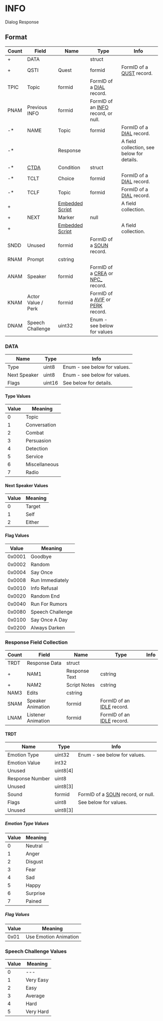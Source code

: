 INFO
====

Dialog Response

## Format

Count | Field | Name | Type | Info
------|-------|------|------|-----
+ | DATA | | struct |
+ | QSTI | Quest | formid | FormID of a [QUST](QUST.md) record.
 | TPIC | Topic | formid | FormID of a [DIAL](DIAL.md) record.
 | PNAM | Previous INFO | formid | FormID of an [INFO](INFO.md) record, or null.
-* | NAME | Topic | formid | FormID of a [DIAL](DIAL.md) record.
-* | | Response | | A field collection, see below for details.
-* | [CTDA](Fields/CTDA.md) | Condition | struct |
-* | TCLT | Choice | formid | FormID of a [DIAL](DIAL.md) record.
-* | TCLF | Topic | formid | FormID of a [DIAL](DIAL.md) record.
+ | | [Embedded Script](Fields/Script.md) | | A field collection.
+ | NEXT | Marker | null |
+ | | [Embedded Script](Fields/Script.md) | | A field collection.
 | SNDD | Unused | formid | FormID of a [SOUN](SOUN.md) record.
 | RNAM | Prompt | cstring |
 | ANAM | Speaker | formid | FormID of a [CREA](CREA.md) or [NPC_](NPC_.md) record.
 | KNAM | Actor Value / Perk | formid | FormID of a [AVIF](AVIF.md) or [PERK](PERK.md) record.
 | DNAM | Speech Challenge | uint32 | Enum - see below for values

### DATA

Name | Type | Info
-----|------|-----
Type | uint8 | Enum - see below for values.
Next Speaker | uint8 | Enum - see below for values.
Flags | uint16 | See below for details.
 
#### Type Values

Value | Meaning
------|--------
0 | Topic
1 | Conversation
2 | Combat
3 | Persuasion
4 | Detection
5 | Service
6 | Miscellaneous
7 | Radio

#### Next Speaker Values

Value | Meaning
------|--------
0 | Target
1 | Self
2 | Either

#### Flag Values

Value | Meaning
------|--------
0x0001 | Goodbye
0x0002 | Random
0x0004 | Say Once
0x0008 | Run Immediately
0x0010 | Info Refusal
0x0020 | Random End
0x0040 | Run For Rumors
0x0080 | Speech Challenge
0x0100 | Say Once A Day
0x0200 | Always Darken

### Response Field Collection

Count | Field | Name | Type | Info
------|-------|------|------|-----
 | TRDT | Response Data | struct |
+ | NAM1 | Response Text | cstring |
+ | NAM2 | Script Notes | cstring |
 | NAM3 | Edits | cstring |
 | SNAM | Speaker Animation | formid | FormID of an [IDLE](IDLE.md) record.
 | LNAM | Listener Animation | formid | FormID of an [IDLE](IDLE.md) record.
 
#### TRDT

Name | Type | Info
-----|------|-----
Emotion Type | uint32 | Enum - see below for values.
Emotion Value | int32 |
Unused | uint8[4] |
Response Number | uint8 |
Unused | uint8[3] |
Sound | formid | FormID of a [SOUN](SOUN.md) record, or null.
Flags | uint8 | See below for values.
Unused | uint8[3] |
 
##### Emotion Type Values

Value | Meaning
------|--------
0 | Neutral
1 | Anger
2 | Disgust
3 | Fear
4 | Sad
5 | Happy
6 | Surprise
7 | Pained

##### Flag Values

Value | Meaning
------|--------
0x01 | Use Emotion Animation

### Speech Challenge Values

Value | Meaning
------|--------
0 | ---
1 | Very Easy
2 | Easy
3 | Average
4 | Hard
5 | Very Hard
